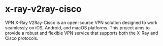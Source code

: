 # x-ray-v2ray-cisco
VPN X-Ray V2Ray-Cisco is an open-source VPN solution designed to work seamlessly on iOS, Android, and macOS platforms. This project aims to provide a robust and flexible VPN service that supports both the X-Ray and Cisco protocols.
